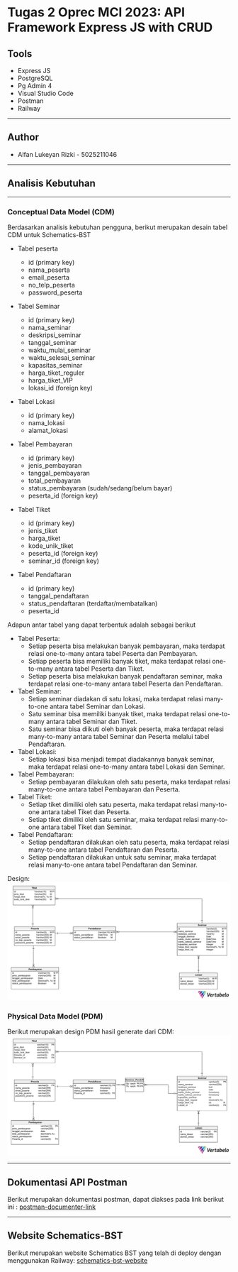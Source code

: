 # Tugas 2 Oprec MCI 2023: API Framework Express JS with CRUD
## Tools
- Express JS
- PostgreSQL 
- Pg Admin 4
- Visual Studio Code
- Postman
- Railway
---
## Author
- Alfan Lukeyan Rizki - 5025211046
---
## Analisis Kebutuhan 
---
### Conceptual Data Model (CDM)
Berdasarkan analisis kebutuhan pengguna, berikut merupakan desain tabel CDM untuk Schematics-BST

- Tabel peserta
    - id (primary key)
    - nama_peserta 
    - email_peserta
    - no_telp_peserta
    - password_peserta
- Tabel Seminar
    - id (primary key)
    - nama_seminar
    - deskripsi_seminar
    - tanggal_seminar
    - waktu_mulai_seminar
    - waktu_selesai_seminar
    - kapasitas_seminar
    - harga_tiket_reguler
    - harga_tiket_VIP
    - lokasi_id (foreign key)

- Tabel Lokasi
    - id (primary key)
    - nama_lokasi
    - alamat_lokasi

- Tabel Pembayaran
    - id (primary key)
    - jenis_pembayaran
    - tanggal_pembayaran
    - total_pembayaran
    - status_pembayaran (sudah/sedang/belum bayar)
    - peserta_id (foreign key)

- Tabel Tiket
    - id (primary key)
    - jenis_tiket
    - harga_tiket
    - kode_unik_tiket
    - peserta_id (foreign key)
    - seminar_id (foreign key)

- Tabel Pendaftaran
    - id (primary key)
    - tanggal_pendaftaran
    - status_pendaftaran (terdaftar/membatalkan)
    - peserta_id

Adapun antar tabel yang dapat terbentuk adalah sebagai berikut 
- Tabel Peserta:
    - Setiap peserta bisa melakukan banyak pembayaran, maka terdapat relasi one-to-many antara tabel Peserta dan Pembayaran.
    - Setiap peserta bisa memiliki banyak tiket, maka terdapat relasi one-to-many antara tabel Peserta dan Tiket.
    - Setiap peserta bisa melakukan banyak pendaftaran seminar, maka terdapat relasi one-to-many antara tabel Peserta dan Pendaftaran.
- Tabel Seminar:
    - Setiap seminar diadakan di satu lokasi, maka terdapat relasi many-to-one antara tabel Seminar dan Lokasi.
    - Satu seminar bisa memiliki banyak tiket, maka terdapat relasi one-to-many antara tabel Seminar dan Tiket.
    - Satu seminar bisa diikuti oleh banyak peserta, maka terdapat relasi many-to-many antara tabel Seminar dan Peserta melalui tabel Pendaftaran.
- Tabel Lokasi:
    - Setiap lokasi bisa menjadi tempat diadakannya banyak seminar, maka terdapat relasi one-to-many antara tabel Lokasi dan Seminar.
- Tabel Pembayaran:
    - Setiap pembayaran dilakukan oleh satu peserta, maka terdapat relasi many-to-one antara tabel Pembayaran dan Peserta.
- Tabel Tiket:
    - Setiap tiket dimiliki oleh satu peserta, maka terdapat relasi many-to-one antara tabel Tiket dan Peserta.
    - Setiap tiket dimiliki oleh satu seminar, maka terdapat relasi many-to-one antara tabel Tiket dan Seminar.
- Tabel Pendaftaran:
    - Setiap pendaftaran dilakukan oleh satu peserta, maka terdapat relasi many-to-one antara tabel Pendaftaran dan Peserta.
    - Setiap pendaftaran dilakukan untuk satu seminar, maka terdapat relasi many-to-one antara tabel Pendaftaran dan Seminar.


Design:
![CDM Schematics BST](https://github.com/AlfanLukeyan/trash/blob/main/AlfanLukeyanRizki_Tugas2MCI/Schematics-BST-2023-04-08_17-08.png?raw=true)

### Physical Data Model (PDM)
Berikut merupakan design PDM hasil generate dari CDM:
![PDM Schematics BST](https://github.com/AlfanLukeyan/trash/blob/main/AlfanLukeyanRizki_Tugas2MCI/Schematics-BST_Physical_Export-2023-04-08_18-45.png?raw=true)

---
## Dokumentasi API Postman 
Berikut merupakan dokumentasi postman, dapat diakses pada link berikut ini : [postman-documenter-link](https://documenter.getpostman.com/view/26740484/2s93XsY6nU)

---
## Website Schematics-BST
Berikut merupakan website Schematics BST yang telah di deploy dengan menggunakan Railway: [schematics-bst-website](https://alfanlukeyanrizkitugas2mci-production.up.railway.app)


